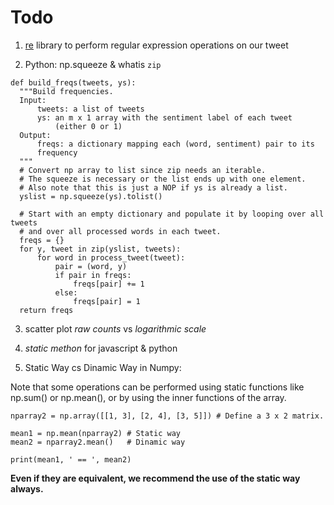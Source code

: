 # Todo

1. [re](https://docs.python.org/3/library/re.html) library to perform regular expression operations on our tweet

2. Python: np.squeeze & whatis `zip`

  ```
  def build_freqs(tweets, ys):
    """Build frequencies.
    Input:
        tweets: a list of tweets
        ys: an m x 1 array with the sentiment label of each tweet
            (either 0 or 1)
    Output:
        freqs: a dictionary mapping each (word, sentiment) pair to its
        frequency
    """
    # Convert np array to list since zip needs an iterable.
    # The squeeze is necessary or the list ends up with one element.
    # Also note that this is just a NOP if ys is already a list.
    yslist = np.squeeze(ys).tolist()

    # Start with an empty dictionary and populate it by looping over all tweets
    # and over all processed words in each tweet.
    freqs = {}
    for y, tweet in zip(yslist, tweets):
        for word in process_tweet(tweet):
            pair = (word, y)
            if pair in freqs:
                freqs[pair] += 1
            else:
                freqs[pair] = 1
    return freqs
  ```

  3. scatter plot
    *raw counts* vs *logarithmic scale*

 4. *static methon* for javascript & python

 5. Static Way cs Dinamic Way in Numpy:

 Note that some operations can be performed using static functions like np.sum() or np.mean(), or by using the inner functions of the array.

```
nparray2 = np.array([[1, 3], [2, 4], [3, 5]]) # Define a 3 x 2 matrix.

mean1 = np.mean(nparray2) # Static way
mean2 = nparray2.mean()   # Dinamic way

print(mean1, ' == ', mean2)
```

**Even if they are equivalent, we recommend the use of the static way always.**
